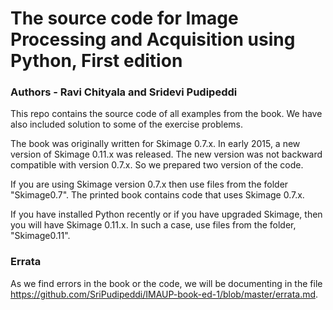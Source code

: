 # The source code for Image Processing and Acquisition using Python, First edition

### Authors - Ravi Chityala and Sridevi Pudipeddi

This repo contains the source code of all examples from the book. We have also included solution to some of the exercise problems.

The book was originally written for Skimage 0.7.x. In early 2015, a new version of Skimage 0.11.x was released. The new version was not backward compatible with version 0.7.x. So we prepared two version of the code. 
If you are using Skimage version 0.7.x then use files from the folder "Skimage0.7". The printed book contains code that uses Skimage 0.7.x.
If you have installed Python recently or if you have upgraded Skimage, then you will have Skimage 0.11.x. In such a case, use files from the folder, "Skimage0.11".

### Errata
As we find errors in the book or the code, we will be documenting in the file https://github.com/SriPudipeddi/IMAUP-book-ed-1/blob/master/errata.md. 